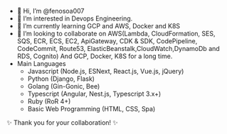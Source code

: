 - 👋 Hi, I’m @fenosoa007
- 👀 I’m interested in Devops Engineering.
- 🌱 I’m currently learning GCP and AWS, Docker and K8S
- 💞️ I’m looking to collaborate on AWS(Lambda, CloudFormation, SES, SQS, ECR, ECS, EC2, ApiGateway, CDK & SDK, CodePipeline, CodeCommit, Route53, ElasticBeanstalk,CloudWatch,DynamoDb and RDS, Cognito) And GCP, Docker, K8S for a long time.
- Main Languages
   -  Javascript (Node.js, ESNext, React.js, Vue.js, jQuery)
   -  Python (Django, Flask)
   -  Golang (Gin-Gonic, Bee)
   -  Typescript (Angular, Nest.js, Typescript 3.x+)
   -  Ruby (RoR 4+)
   -  Basic Web Programming (HTML, CSS, Spa)
 

✨  Thank you for your collaboration! ✨
<!---
fenosoa007/fenosoa007 is a ✨ special ✨ repository because its `README.md` (this file) appears on your GitHub profile.
You can click the Preview link to take a look at your changes.
--->

